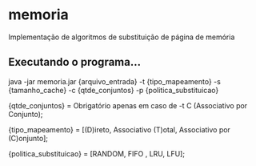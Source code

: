 # memoria
Implementação de algoritmos de substituição de página de memória

## Executando o programa...
java -jar memoria.jar {arquivo_entrada} -t {tipo_mapeamento} -s {tamanho_cache} -c {qtde_conjuntos} -p {politica_substituicao}

{qtde_conjuntos} = Obrigatório apenas em caso de -t C (Associativo por Conjunto);

{tipo_mapeamento}  = [(D)ireto, Associativo (T)otal, Associativo por (C)onjunto];

{politica_substituicao} = [RANDOM, FIFO , LRU, LFU];
